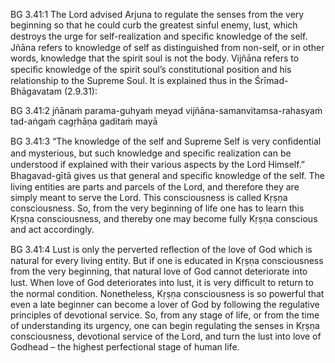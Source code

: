 BG 3.41:1	The Lord advised Arjuna to regulate the senses from the very beginning so that he could curb the greatest sinful enemy, lust, which destroys the urge for self-realization and speciﬁc knowledge of the self. Jñāna refers to knowledge of self as distinguished from non-self, or in other words, knowledge that the spirit soul is not the body. Vijñāna refers to speciﬁc knowledge of the spirit soul’s constitutional position and his relationship to the Supreme Soul. It is explained thus in the Śrīmad-Bhāgavatam (2.9.31):

BG 3.41:2	jñānaṁ parama-guhyaṁ meyad vijñāna-samanvitamsa-rahasyaṁ tad-aṅgaṁ cagṛhāṇa gaditaṁ mayā

BG 3.41:3	“The knowledge of the self and Supreme Self is very conﬁdential and mysterious, but such knowledge and speciﬁc realization can be understood if explained with their various aspects by the Lord Himself.” Bhagavad-gītā gives us that general and speciﬁc knowledge of the self. The living entities are parts and parcels of the Lord, and therefore they are simply meant to serve the Lord. This consciousness is called Kṛṣṇa consciousness. So, from the very beginning of life one has to learn this Kṛṣṇa consciousness, and thereby one may become fully Kṛṣṇa conscious and act accordingly.

BG 3.41:4	Lust is only the perverted reﬂection of the love of God which is natural for every living entity. But if one is educated in Kṛṣṇa consciousness from the very beginning, that natural love of God cannot deteriorate into lust. When love of God deteriorates into lust, it is very difﬁcult to return to the normal condition. Nonetheless, Kṛṣṇa consciousness is so powerful that even a late beginner can become a lover of God by following the regulative principles of devotional service. So, from any stage of life, or from the time of understanding its urgency, one can begin regulating the senses in Kṛṣṇa consciousness, devotional service of the Lord, and turn the lust into love of Godhead – the highest perfectional stage of human life.